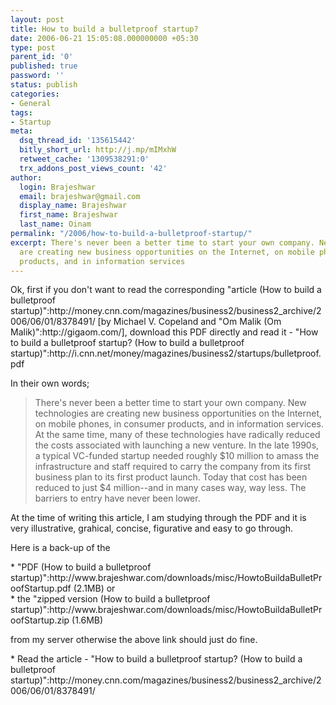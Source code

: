 ```yaml
---
layout: post
title: How to build a bulletproof startup?
date: 2006-06-21 15:05:08.000000000 +05:30
type: post
parent_id: '0'
published: true
password: ''
status: publish
categories:
- General
tags:
- Startup
meta:
  dsq_thread_id: '135615442'
  bitly_short_url: http://j.mp/mIMxhW
  retweet_cache: '1309538291:0'
  trx_addons_post_views_count: '42'
author:
  login: Brajeshwar
  email: brajeshwar@gmail.com
  display_name: Brajeshwar
  first_name: Brajeshwar
  last_name: Oinam
permalink: "/2006/how-to-build-a-bulletproof-startup/"
excerpt: There's never been a better time to start your own company. New technologies
  are creating new business opportunities on the Internet, on mobile phones, in consumer
  products, and in information services
---
```

<p>Ok, first if you don't want to read the corresponding "article (How to build a bulletproof startup)":http://money.cnn.com/magazines/business2/business2_archive/2006/06/01/8378491/ [by Michael V. Copeland and "Om Malik (Om Malik)":http://gigaom.com/], download this PDF directly and read it - "How to build a bulletproof startup? (How to build a bulletproof startup)":http://i.cnn.net/money/magazines/business2/startups/bulletproof.pdf</p>
<p><!--more--></p>
<p>In their own words;</p>
<blockquote><p>There's never been a better time to start your own company. New technologies are creating new business opportunities on the Internet, on mobile phones, in consumer products, and in information services. At the same time, many of these technologies have radically reduced the costs associated with launching a new venture. In the late 1990s, a typical VC-funded startup needed roughly $10 million to amass the infrastructure and staff required to carry the company from its first business plan to its first product launch. Today that cost has been reduced to just $4 million--and in many cases way, way less. The barriers to entry have never been lower.</p></blockquote>
<p>At the time of writing this article, I am studying through the PDF and it is very illustrative, grahical, concise, figurative and easy to go through.</p>
<p>Here is a back-up of the </p>
<p>* "PDF (How to build a bulletproof startup)":http://www.brajeshwar.com/downloads/misc/HowtoBuildaBulletProofStartup.pdf  (2.1MB) or<br />
* the "zipped version (How to build a bulletproof startup)":http://www.brajeshwar.com/downloads/misc/HowtoBuildaBulletProofStartup.zip (1.6MB) </p>
<p>from my server otherwise the above link should just do fine.</p>
<p>* Read the article - "How to build a bulletproof startup? (How to build a bulletproof startup)":http://money.cnn.com/magazines/business2/business2_archive/2006/06/01/8378491/</p>
